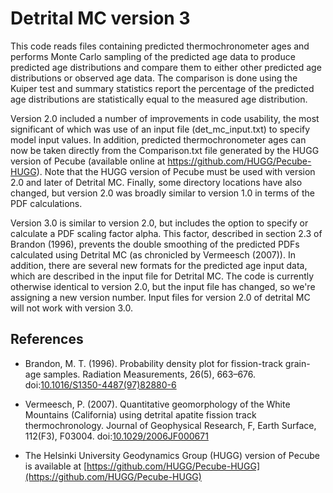 # Detrital MC version 3

This code reads files containing predicted thermochronometer ages and performs
Monte Carlo sampling of the predicted age data to produce predicted age
distributions and compare them to either other predicted age distributions or
observed age data. The comparison is done using the Kuiper test and summary
statistics report the percentage of the predicted age distributions are
statistically equal to the measured age distribution.

Version 2.0 included a number of improvements in code usability, the most
significant of which was use of an input file (det_mc_input.txt) to specify
model input values. In addition, predicted thermochronometer ages can now be
taken directly from the Comparison.txt file generated by the HUGG version of
Pecube (available online at https://github.com/HUGG/Pecube-HUGG). Note that the
HUGG version of Pecube must be used with version 2.0 and later of Detrital MC.
Finally, some directory locations have also changed, but version 2.0 was broadly
similar to version 1.0 in terms of the PDF calculations.

Version 3.0 is similar to version 2.0, but includes the option to specify or
calculate a PDF scaling factor alpha. This factor, described in section 2.3 of
Brandon (1996), prevents the double smoothing of the predicted PDFs calculated
using Detrital MC (as chronicled by Vermeesch (2007)). In addition, there are
several new formats for the predicted age input data, which are described in the
input file for Detrital MC. The code is currently otherwise identical to version
2.0, but the input file has changed, so we're assigning a new version number.
Input files for version 2.0 of detrital MC will not work with version 3.0.

## References

- Brandon, M. T. (1996). Probability density plot for fission-track grain-age
  samples. Radiation Measurements, 26(5), 663–676.
  doi:[10.1016/S1350-4487(97)82880-6](https://dx.doi.org/10.1016/S1350-4487(97)82880-6)

- Vermeesch, P. (2007). Quantitative geomorphology of the White Mountains
  (California) using detrital apatite fission track thermochronology. Journal of
  Geophysical Research, F, Earth Surface, 112(F3), F03004.
  doi:[10.1029/2006JF000671](https://dx.doi.org/10.1029/2006JF000671)

- The Helsinki University Geodynamics Group (HUGG) version of Pecube is available at
  [https://github.com/HUGG/Pecube-HUGG](https://github.com/HUGG/Pecube-HUGG)
